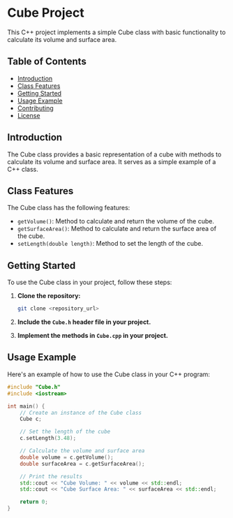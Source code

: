 # Cube Project

This C++ project implements a simple Cube class with basic functionality to calculate its volume and surface area.

## Table of Contents

- [Introduction](#introduction)
- [Class Features](#class-features)
- [Getting Started](#getting-started)
- [Usage Example](#usage-example)
- [Contributing](#contributing)
- [License](#license)

## Introduction

The Cube class provides a basic representation of a cube with methods to calculate its volume and surface area. It serves as a simple example of a C++ class.

## Class Features

The Cube class has the following features:

- `getVolume()`: Method to calculate and return the volume of the cube.
- `getSurfaceArea()`: Method to calculate and return the surface area of the cube.
- `setLength(double length)`: Method to set the length of the cube.

## Getting Started

To use the Cube class in your project, follow these steps:

1. **Clone the repository:**

    ```bash
    git clone <repository_url>
    ```

2. **Include the `Cube.h` header file in your project.**

3. **Implement the methods in `Cube.cpp` in your project.**

## Usage Example

Here's an example of how to use the Cube class in your C++ program:

```cpp
#include "Cube.h"
#include <iostream>

int main() {
    // Create an instance of the Cube class
    Cube c;

    // Set the length of the cube
    c.setLength(3.48);

    // Calculate the volume and surface area
    double volume = c.getVolume();
    double surfaceArea = c.getSurfaceArea();

    // Print the results
    std::cout << "Cube Volume: " << volume << std::endl;
    std::cout << "Cube Surface Area: " << surfaceArea << std::endl;

    return 0;
}
